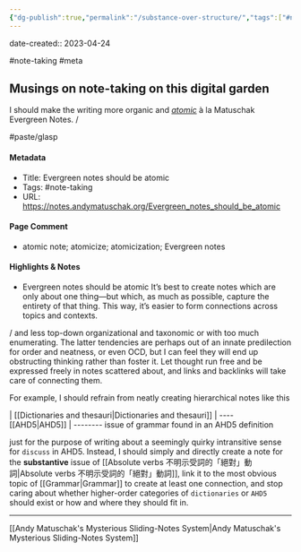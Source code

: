 ```yaml
---
{"dg-publish":true,"permalink":"/substance-over-structure/","tags":["#note-taking","#meta","#paste/glasp"],"noteIcon":"2"}
---
```


date-created:: 2023-04-24

#note-taking 
#meta 
## Musings on note-taking on this digital garden

I should make the writing more organic and *[atomic](https://notes.andymatuschak.org/Evergreen_notes_should_be_atomic)* à la Matuschak Evergreen Notes. /

#paste/glasp 
#### Metadata
- Title: Evergreen notes should be atomic
- Tags: #note-taking
- URL: https://notes.andymatuschak.org/Evergreen_notes_should_be_atomic
#### Page Comment
- atomic note; atomicize; atomicization; Evergreen notes
#### Highlights & Notes

- Evergreen notes should be atomic It’s best to create notes which are only about one thing—but which, as much as possible, capture the entirety of that thing.  This way, it’s easier to form connections across topics and contexts.

/ and less top-down organizational and taxonomic or with too much enumerating. The latter tendencies are perhaps out of an innate predilection for order and neatness, or even OCD, but I can feel they will end up obstructing thinking rather than foster it. Let thought run free and be expressed freely in notes scattered about, and links and backlinks will take care of connecting them.

For example, I should refrain from neatly creating hierarchical notes like this

| [[Dictionaries and thesauri\|Dictionaries and thesauri]] 
| ---- [[AHD5\|AHD5]]
| -------- issue of grammar found in an AHD5 definition

just for the purpose of writing about a seemingly quirky intransitive sense for `discuss` in AHD5. Instead, I should simply and directly create a note for the **substantive** issue of [[Absolute verbs 不明示受詞的「絕對」動詞\|Absolute verbs 不明示受詞的「絕對」動詞]], link it to the most obvious topic of [[Grammar\|Grammar]] to create at least one connection, and stop caring about whether higher-order categories of `dictionaries` or `AHD5` should exist or how and where they should fit in.

---
[[Andy Matuschak's Mysterious Sliding-Notes System\|Andy Matuschak's Mysterious Sliding-Notes System]]